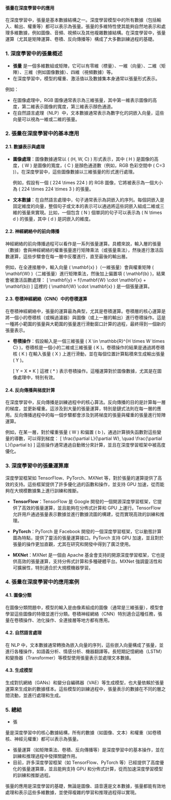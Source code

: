 #### 張量在深度學習中的應用

在深度學習中，張量是基本數據結構之一。深度學習模型中的所有數據（包括輸入、輸出、權重等）都可以表示為張量。張量的多維特性使其能夠自然地表示和處理多維數據，例如圖像、音頻、視頻以及其他複雜數據結構。在深度學習中，張量運算（尤其是矩陣運算、卷積、反向傳播等）構成了大多數訓練過程的基礎。

### 1. **深度學習中的張量概述**

- **張量** 是一個多維數組或矩陣，它可以有零維（標量）、一維（向量）、二維（矩陣）、三維（例如圖像數據）、四維（視頻數據）等。
- 在深度學習中，模型的權重、激活值以及數據集本身通常以張量形式表示。

例如：
- 在圖像處理中，RGB 圖像通常表示為三維張量，其中第一維表示圖像的高度，第二維表示圖像的寬度，第三維表示顏色通道。
- 在自然語言處理（NLP）中，文本數據通常表示為數字化的詞嵌入向量，這些向量可以視為一維或二維的張量。

### 2. **張量在深度學習中的基本應用**

#### 2.1. **數據表示與處理**

- **圖像處理**：圖像數據通常以 \( (H, W, C) \) 形式表示，其中 \( H \) 是圖像的高度，\( W \) 是圖像的寬度，\( C \) 是顏色通道數（例如，RGB 色彩空間中 \( C=3 \)）。在深度學習中，這些圖像數據以三維張量的形式進行處理。
  
  例如，假設有一個 \( 224 \times 224 \) 的 RGB 圖像，它將被表示為一個大小為 \( 224 \times 224 \times 3 \) 的張量。

- **文本數據**：在自然語言處理中，句子通常表示為詞嵌入的序列。每個詞嵌入是固定維度的向量，整個句子或文本的表示可以通過將這些詞嵌入組成二維或三維的張量來實現。比如，一個包含 \( N \) 個單詞的句子可以表示為 \( N \times d \) 的張量，其中 \( d \) 是詞嵌入的維度。

#### 2.2. **神經網絡中的前向傳播**

神經網絡的前向傳播過程可以看作是一系列張量運算。具體來說，輸入層的張量（數據）會與神經網絡的權重張量進行矩陣乘法（或張量乘法），然後進行激活函數運算，這些步驟會在每一層中反覆進行，直至最後的輸出層。

例如，在全連接層中，輸入向量 \( \mathbf{x} \)（一維張量）會與權重矩陣 \( \mathbf{W} \)（二維張量）進行矩陣乘法，然後加上偏置項 \( \mathbf{b} \)，結果會被激活函數處理：
\[
\mathbf{y} = f(\mathbf{W} \cdot \mathbf{x} + \mathbf{b})
\]
這裡的 \( \mathbf{W} \cdot \mathbf{x} \) 是一個張量運算。

#### 2.3. **卷積神經網絡（CNN）中的卷積運算**

在卷積神經網絡中，張量的運算最為典型，尤其是卷積運算。卷積層的核心運算是將一個小的卷積核（或稱過濾器）與圖像（或上一層的輸出）進行卷積操作。這是一種將小範圍的張量與大範圍的張量進行滑動窗口計算的過程，最終得到一個新的張量表示。

- **卷積操作**：假設輸入是一個三維張量 \( X \in \mathbb{R}^{H \times W \times C} \)，卷積核是一個小的二維或三維張量 \( K \)。卷積操作的結果是通過將卷積核 \( K \) 在輸入張量 \( X \) 上進行滑動，並在每個位置計算點積來生成輸出張量 \( Y \)。

  \[
  Y = X * K
  \]
  這裡 \( * \) 表示卷積操作。這種運算對於圖像數據，尤其是在圖像處理中，特別有效。

#### 2.4. **反向傳播與梯度計算**

在深度學習中，反向傳播是訓練過程中的核心算法。反向傳播的目的是計算每一層的梯度，並更新權重。這涉及到大量的張量運算，特別是鏈式法則在每一層的應用。反向傳播過程中的每一個步驟都會涉及到將梯度的張量與權重的張量進行矩陣運算。

例如，在某一層，對於權重張量 \( W \) 和偏置 \( b \)，通過計算損失函數對這些變量的導數，可以得到梯度：
\[
\frac{\partial L}{\partial W}, \quad \frac{\partial L}{\partial b}
\]
這些操作通常通過自動微分來計算，並且在深度學習框架中被高度優化。

### 3. **深度學習中的張量運算庫**

深度學習框架如 TensorFlow、PyTorch、MXNet 等，對於張量的運算提供了高效的支持。這些框架提供了許多優化過的函數和操作，並支持 GPU 加速，從而能夠在大規模數據集上進行訓練和推斷。

- **TensorFlow**：TensorFlow 是 Google 開發的一個開源深度學習框架，它提供了高效的張量運算，並且能夠在分佈式計算和 GPU 上運行。TensorFlow 允許用戶通過張量表示數據並進行數據流圖的構建，從而實現高效的訓練和推理。

- **PyTorch**：PyTorch 是 Facebook 開發的一個深度學習框架，它以動態計算圖為特點，提供了靈活的張量運算接口。PyTorch 支持 GPU 加速，並且對於張量的操作更加直觀，尤其在研究和開發中得到了廣泛使用。

- **MXNet**：MXNet 是一個由 Apache 基金會支持的開源深度學習框架，它也提供高效的張量運算，支持分佈式計算和多種硬體平台。MXNet 強調靈活性和可擴展性，特別適合於大規模機器學習。

### 4. **張量在深度學習中的應用案例**

#### 4.1. **圖像分類**

在圖像分類問題中，模型的輸入是由像素組成的圖像（通常是三維張量），模型會學習這些圖像的特徵並進行分類。卷積神經網絡（CNN）特別適合這種任務，張量在卷積操作、池化操作、全連接層等地方都有應用。

#### 4.2. **自然語言處理**

在 NLP 中，文本數據通常轉換為嵌入向量的序列，這些嵌入向量構成了張量，並進行各種操作，如語義分析、情感分析、機器翻譯等。長短期記憶網絡（LSTM）和變換器（Transformer）等模型使用張量表示並處理文本數據。

#### 4.3. **生成模型**

生成對抗網絡（GANs）和變分自編碼器（VAE）等生成模型，也大量依賴於張量運算來生成新的數據樣本。這些模型的訓練過程中，張量表示的數據在不同的層之間流動，並進行處理和生成。

### 5. **總結**

- 張

量是深度學習中的核心數據結構，所有的數據（如圖像、文本）和權重（如卷積核、神經元權重）都可以表示為張量。
- 張量運算（如矩陣乘法、卷積、反向傳播等）是深度學習中的基本操作，並在訓練和推理過程中發揮關鍵作用。
- 目前，許多深度學習框架（如 TensorFlow、PyTorch 等）已經提供了高度優化的張量運算庫，並且能夠支持 GPU 和分佈式計算，從而加速深度學習模型的訓練和推斷過程。

張量的應用是深度學習的基礎，無論是圖像、語音還是文本數據，張量都能有效地處理和表示這些多維數據，並使得複雜的學習和推理過程得以實現。